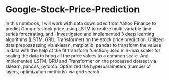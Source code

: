 # Google-Stock-Price-Prediction


In this notebook, I will work with data downloded from Yahoo Finance to predict Google's stock price using LSTM to realize multi-variable time series forecasting, and I Investigated and implemented 3 deep learning algorithms (LSTM, GRU, Transformer) on the stock price prediction. Utilized data prepossessing via sklearn, matplotlib, pandas to transform the values in data with the help of the fit transform function; used min-max scaler for scaling the data to bring all the price values to a common scale. And Implemented LSTM, GRU and Transformer on the processed dataset via sklearn, pandas, pytorch. Optimized the hyperparameters (number of layers, optimization methods) via grid search

